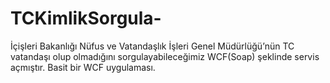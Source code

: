 # TCKimlikSorgula-

İçişleri Bakanlığı Nüfus ve Vatandaşlık İşleri Genel Müdürlüğü’nün TC vatandaşı olup olmadığını sorgulayabileceğimiz 
WCF(Soap) şeklinde servis açmıştır. Basit bir WCF uygulaması.
